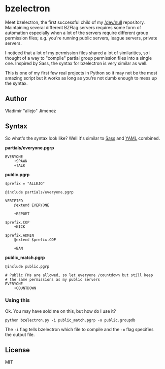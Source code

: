 # bzelectron

Meet bzelectron, the first successful child of my [/dev/null](https://github.com/allejo/dev-null) repository. Maintaining several different BZFlag servers requires some form of automation especially when a lot of the servers require different group permission files; e.g. you're running public servers, league servers, private servers.

I noticed that a lot of my permission files shared a lot of similarities, so I thought of a way to "compile" partial group permission files into a single one. Inspired by Sass, the syntax for bzelectron is very similar as well.

This is one of my first few real projects in Python so it may not be the most amazing script but it works as long as you're not dumb enough to mess up the syntax.

## Author

Vladimir "allejo" Jimenez

## Syntax

So what's the syntax look like? Well it's similar to [Sass](http://sass-lang.com) and [YAML](http://yaml.org) combined.

**partials/everyone.pgrp**

```
EVERYONE
    +SPAWN
    +TALK
````

**public.pgrp**

```
$prefix = "ALLEJO"

@include partials/everyone.pgrp

VERIFIED
    @extend EVERYONE
    
    +REPORT

$prefix.COP
    +KICK

$prefix.ADMIN
    @extend $prefix.COP

    +BAN
```

**public_match.pgrp**

```
@include public.pgrp

# Public FMs are allowed, so let everyone /countdown but still keep
# the same permissions as my public servers
EVERYONE
    +COUNTDOWN
```

### Using this

Ok. You may have sold me on this, but how do I use it?

```
python bzelectron.py -i public_match.pgrp -o public.groupdb
```

The `-i` flag tells bzelectron which file to compile and the `-o` flag specifies the output file.

## License

MIT
